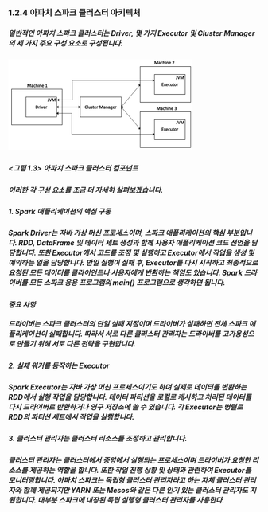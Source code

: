 ### 1.2.4 아파치 스파크 클러스터 아키텍처

##### 일반적인 아파치 스파크 클러스터는 Driver, 몇 가지 Executor 및 Cluster Manager의 세 가지 주요 구성 요소로 구성됩니다.

##### ![<그림 1.3> 아파치 스파크 클러스터 컴포넌트](../images/DC-03.png) 
##### <그림 1.3> 아파치 스파크 클러스터 컴포넌트

##### 이러한 각 구성 요소를 조금 더 자세히 살펴보겠습니다.

##### 1. Spark 애플리케이션의 핵심 구동

##### Spark Driver는 자바 가상 머신 프로세스이며, 스파크 애플리케이션의 핵심 부분입니다. RDD, DataFrame 및 데이터 세트 생성과 함께 사용자 애플리케이션 코드 선언을 담당합니다. 또한 Executor에서 코드를 조정 및 실행하고 Executor에서 작업을 생성 및 예약하는 일을 담당합니다. 만일 실행이 실패 후, Executor를 다시 시작하고 최종적으로 요청된 모든 데이터를 클라이언트나 사용자에게 반환하는 책임도 있습니다. Spark 드라이버를 모든 스파크 응용 프로그램의 main() 프로그램으로 생각하면 됩니다. 

***중요 사항***
##### 드라이버는 스파크 클러스터의 단일 실패 지점이며 드라이버가 실패하면 전체 스파크 애플리케이션이 실패합니다. 따라서 서로 다른 클러스터 관리자는 드라이버를 고가용성으로 만들기 위해 서로 다른 전략을 구현합니다.

##### 2. 실제 워커를 동작하는 Executor 

##### Spark Executor는 자바 가상 머신 프로세스이기도 하며 실제로 데이터를 변환하는 RDD에서 실행 작업을 담당합니다. 데이터 파티션을 로컬로 캐시하고 처리된 데이터를 다시 드라이버로 반환하거나 영구 저장소에 쓸 수 있습니다. 각 Executor는 병렬로 RDD의 파티션 세트에서 작업을 실행합니다.

##### 3. 클러스터 관리자는 클러스터 리소스를 조정하고 관리합니다.

##### 클러스터 관리자는 클러스터에서 중앙에서 실행되는 프로세스이며 드라이버가 요청한 리소스를 제공하는 역할을 합니다. 또한 작업 진행 상황 및 상태와 관련하여 Executor를 모니터링합니다. 아파치 스파크는 독립형 클러스터 관리자라고 하는 자체 클러스터 관리자와 함께 제공되지만 YARN 또는 Mesos와 같은 다른 인기 있는 클러스터 관리자도 지원합니다. 대부분 스파크에 내장된 독립 실행형 클러스터 관리자를 사용한다. 
